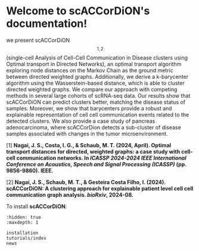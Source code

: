

Welcome to scACCorDiON's documentation!
=====================================

we present scACCorDiON$$^{1,2}$$ (single-cell Analysis of Cell-Cell Communication in Disease clusters using Optimal transport
in Directed Networks), an optimal transport algorithm exploring node distances on the Markov Chain as the ground metric between
directed weighted graphs. Additionally, we derive a k-barycenter algorithm using the Wasserstein-based distance, which is able to
cluster directed weighted graphs. We compare our approach with competing methods in several large cohorts of scRNA-seq data. Our
results show that scACCorDiON can predict clusters better, matching the disease status of samples. Moreover, we show that barycenters
provide a robust and explainable representation of cell cell communication events related to the detected clusters. We also provide a case
study of pancreas adenocarcinoma, where scACCorDion detects a sub-cluster of disease samples associated with changes in the tumor
microenvironment.

[1]  **Nagai, J. S., Costa, I. G., & Schaub, M. T. (2024, April). Optimal transport distances for directed, weighted graphs: a case study with cell-cell communication networks. In *ICASSP 2024-2024 IEEE International Conference on Acoustics, Speech and Signal Processing (ICASSP)* (pp. 9856-9860). IEEE.**

[2]  **Nagai, J. S., Schaub, M. T., & Gesteira Costa Filho, I. (2024). scACCorDiON: A clustering approach for explainable patient level cell cell communication graph analysis. *bioRxiv*, 2024-08.**

To install **scACCorDiON**:


```{toctree}
:hidden: true
:maxdepth: 1

installation
tutorials/index
news
```


